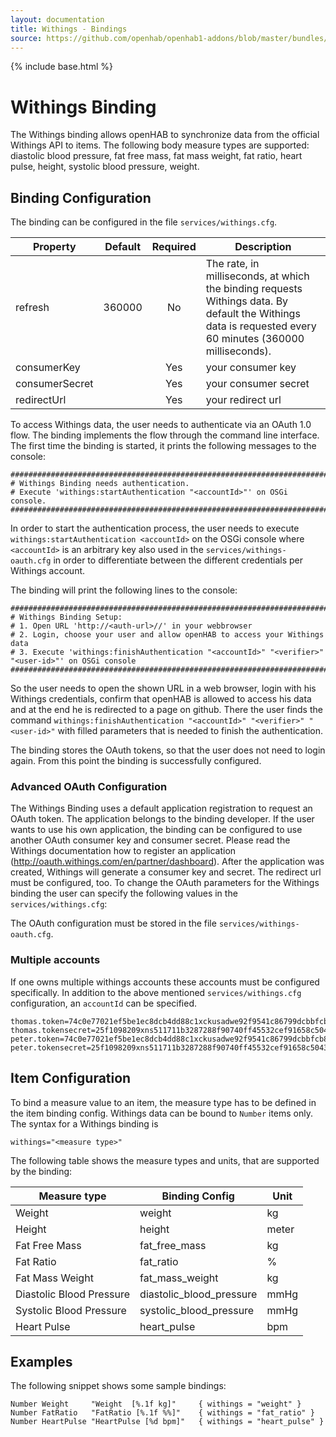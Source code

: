 ```yaml
---
layout: documentation
title: Withings - Bindings
source: https://github.com/openhab/openhab1-addons/blob/master/bundles/binding/org.openhab.binding.withings/README.md
---
```


<!-- Attention authors: Do not edit directly. Please add your changes to the appropriate source repository -->

{% include base.html %}

# Withings Binding

The Withings binding allows openHAB to synchronize data from the official Withings API to items. The following body measure types are supported: diastolic blood pressure, fat free mass, fat mass weight, fat ratio, heart pulse, height, systolic blood pressure, weight.

## Binding Configuration

The binding can be configured in the file `services/withings.cfg`.

| Property | Default | Required | Description |
|----------|---------|:--------:|-------------|
| refresh  | 360000  |    No    | The rate, in milliseconds, at which the binding requests Withings data. By default the Withings data is requested every 60 minutes (360000 milliseconds). |
| consumerKey |      |    Yes   | your consumer key |
| consumerSecret |   |    Yes   | your consumer secret |
| redirectUrl |      |    Yes   | your redirect url |

To access Withings data, the user needs to authenticate via an OAuth 1.0 flow. The binding implements the flow through the command line interface. The first time the binding is started, it prints the following messages to the console:

```
#########################################################################################
# Withings Binding needs authentication.
# Execute 'withings:startAuthentication "<accountId>"' on OSGi console.
#########################################################################################
```

In order to start the authentication process, the user needs to execute `withings:startAuthentication <accountId>` on the OSGi console where `<accountId>` is an arbitrary key also used in the `services/withings-oauth.cfg` in order to differentiate between the different credentials per Withings account. 

The binding will print the following lines to the console:

```
#########################################################################################
# Withings Binding Setup: 
# 1. Open URL 'http://<auth-url>//' in your webbrowser
# 2. Login, choose your user and allow openHAB to access your Withings data
# 3. Execute 'withings:finishAuthentication "<accountId>" "<verifier>" "<user-id>"' on OSGi console
#########################################################################################
```

So the user needs to open the shown URL in a web browser, login with his Withings credentials, confirm that openHAB is allowed to access his data and at the end he is redirected to a page on github. There the user finds the command `withings:finishAuthentication "<accountId>" "<verifier>" "<user-id>"` with filled parameters that is needed to finish the authentication.

The binding stores the OAuth tokens, so that the user does not need to login again. From this point the binding is successfully configured.

### Advanced OAuth Configuration

The Withings Binding uses a default application registration to request an OAuth token. The application belongs to the binding developer. If the user wants to use his own application, the binding can be configured to use another OAuth consumer key and consumer secret. Please read the Withings documentation how to register an application (http://oauth.withings.com/en/partner/dashboard). After the application was created, Withings will generate a consumer key and secret. The redirect url must be configured, too. To change the OAuth parameters for the Withings binding the user can specify the following values in the `services/withings.cfg`:

The OAuth configuration must be stored in the file `services/withings-oauth.cfg`.

### Multiple accounts

If one owns multiple withings accounts these accounts must be configured specifically. In addition to the above mentioned `services/withings.cfg` configuration, an `accountId` can be specified.

```
thomas.token=74c0e77021ef5be1ec8dcb4dd88c1xckusadwe92f9541c86799dcbbfcb8fc8b236
thomas.tokensecret=25f1098209xns511711b3287288f90740ff45532cef91658c5043db0b0e0c851c
peter.token=74c0e77021ef5be1ec8dcb4dd88c1xckusadwe92f9541c86799dcbbfcb8fc8b236
peter.tokensecret=25f1098209xns511711b3287288f90740ff45532cef91658c5043db0b0e0c851c
```

## Item Configuration

To bind a measure value to an item, the measure type has to be defined in the item binding config. Withings data can be bound to `Number` items only. The syntax for a Withings binding is 

```
withings="<measure type>"
``` 

The following table shows the measure types and units, that are supported by the binding:

| Measure type | Binding Config | Unit |
|--------------|----------------|------|
| Weight       | weight         | kg   |
| Height       | height         | meter |
| Fat Free Mass | fat_free_mass | kg   |
| Fat Ratio    | fat_ratio      | %    |
| Fat Mass Weight | fat_mass_weight | kg |
| Diastolic Blood Pressure | diastolic_blood_pressure | mmHg |
| Systolic Blood Pressure | systolic_blood_pressure | mmHg |
| Heart Pulse | heart_pulse | bpm |


## Examples

The following snippet shows some sample bindings:

```
Number Weight     "Weight  [%.1f kg]"     { withings = "weight" }
Number FatRatio   "FatRatio [%.1f %%]"    { withings = "fat_ratio" }
Number HeartPulse "HeartPulse [%d bpm]"   { withings = "heart_pulse" }
```
